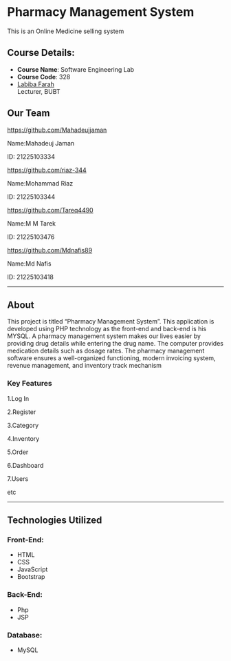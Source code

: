
# Pharmacy Management System
This is an Online Medicine selling system

## Course Details:
- **Course Name**: Software Engineering Lab
- **Course Code**: 328
-    <a href="https://github.com/Abonty18">Labiba Farah</a><br />
    Lecturer, BUBT
    </div></a>

   ## Our Team

   https://github.com/Mahadeujjaman
    
   Name:Mahadeuj Jaman
   
   ID: 21225103334

   https://github.com/riaz-344
    
   Name:Mohammad Riaz
   
   ID: 21225103344

  https://github.com/Tareq4490
    
   Name:M M Tarek
   
   ID: 21225103476

   https://github.com/Mdnafis89
    
   Name:Md Nafis
   
   ID: 21225103418
  

---

## About

 This project is titled “Pharmacy Management System”. This application
 is developed using PHP technology as the front-end and back-end is his
 MYSQL.
 A pharmacy management system makes our lives easier by providing
 drug details while entering the drug name. The computer provides
 medication details such as dosage rates. The pharmacy management
 software ensures a well-organized functioning, modern invoicing
 system, revenue management, and inventory track mechanism

 ### Key Features
 1.Log In
 
 2.Register
 
 3.Category
 
 4.Inventory
 
 5.Order
 
 6.Dashboard
 
 7.Users
 
 etc


---

## Technologies Utilized
### Front-End:
- HTML
- CSS
- JavaScript
- Bootstrap
### Back-End:
- Php
- JSP
### Database:
- MySQL
